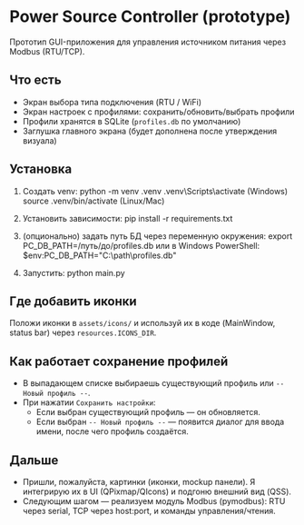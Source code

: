 # Power Source Controller (prototype)

Прототип GUI-приложения для управления источником питания через Modbus (RTU/TCP).

## Что есть
- Экран выбора типа подключения (RTU / WiFi)
- Экран настроек с профилями: сохранить/обновить/выбрать профили
- Профили хранятся в SQLite (`profiles.db` по умолчанию)
- Заглушка главного экрана (будет дополнена после утверждения визуала)

## Установка
1. Создать venv:
   python -m venv .venv
   .venv\\Scripts\\activate   (Windows)
   source .venv/bin/activate  (Linux/Mac)

2. Установить зависимости:
   pip install -r requirements.txt

3. (опционально) задать путь БД через переменную окружения:
   export PC_DB_PATH=/путь/до/profiles.db
   или в Windows PowerShell:
   $env:PC_DB_PATH="C:\\path\\profiles.db"

4. Запустить:
   python main.py

## Где добавить иконки
Положи иконки в `assets/icons/` и используй их в коде (MainWindow, status bar) через `resources.ICONS_DIR`.

## Как работает сохранение профилей
- В выпадающем списке выбираешь существующий профиль или `-- Новый профиль --`.
- При нажатии `Сохранить настройки`:
  - Если выбран существующий профиль — он обновляется.
  - Если выбран `-- Новый профиль --` — появится диалог для ввода имени, после чего профиль создаётся.

## Дальше
- Пришли, пожалуйста, картинки (иконки, mockup панели). Я интегрирую их в UI (QPixmap/QIcons) и подгоню внешний вид (QSS).
- Следующим шагом — реализуем модуль Modbus (pymodbus): RTU через serial, TCP через host:port, и команды управления/чтения.
